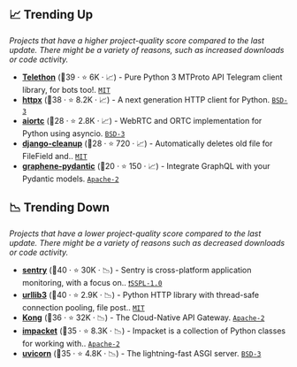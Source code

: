 ## 📈 Trending Up

_Projects that have a higher project-quality score compared to the last update. There might be a variety of reasons, such as increased downloads or code activity._

- <b><a href="https://github.com/LonamiWebs/Telethon">Telethon</a></b> (🥇39 ·  ⭐ 6K · 📈) - Pure Python 3 MTProto API Telegram client library, for bots too!. <code><a href="http://bit.ly/34MBwT8">MIT</a></code>
- <b><a href="https://github.com/encode/httpx">httpx</a></b> (🥈38 ·  ⭐ 8.2K · 📈) - A next generation HTTP client for Python. <code><a href="http://bit.ly/3aKzpTv">BSD-3</a></code>
- <b><a href="https://github.com/aiortc/aiortc">aiortc</a></b> (🥉28 ·  ⭐ 2.8K · 📈) - WebRTC and ORTC implementation for Python using asyncio. <code><a href="http://bit.ly/3aKzpTv">BSD-3</a></code>
- <b><a href="https://github.com/un1t/django-cleanup">django-cleanup</a></b> (🥉28 ·  ⭐ 720 · 📈) - Automatically deletes old file for FileField and.. <code><a href="http://bit.ly/34MBwT8">MIT</a></code> <code><img src="https://static.djangoproject.com/img/icon-touch.e4872c4da341.png" style="display:inline;" width="13" height="13"></code>
- <b><a href="https://github.com/graphql-python/graphene-pydantic">graphene-pydantic</a></b> (🥉20 ·  ⭐ 150 · 📈) - Integrate GraphQL with your Pydantic models. <code><a href="http://bit.ly/3nYMfla">Apache-2</a></code> <code><img src="https://graphql.org/img/logo.svg" style="display:inline;" width="13" height="13"></code>

## 📉 Trending Down

_Projects that have a lower project-quality score compared to the last update. There might be a variety of reasons such as decreased downloads or code activity._

- <b><a href="https://github.com/getsentry/sentry">sentry</a></b> (🥇40 ·  ⭐ 30K · 📉) - Sentry is cross-platform application monitoring, with a focus on.. <code><a href="https://tldrlegal.com/search?q=SSPL-1.0">❗️SSPL-1.0</a></code>
- <b><a href="https://github.com/urllib3/urllib3">urllib3</a></b> (🥈40 ·  ⭐ 2.9K · 📉) - Python HTTP library with thread-safe connection pooling, file post.. <code><a href="http://bit.ly/34MBwT8">MIT</a></code>
- <b><a href="https://github.com/Kong/kong">Kong</a></b> (🥇36 ·  ⭐ 32K · 📉) - The Cloud-Native API Gateway. <code><a href="http://bit.ly/3nYMfla">Apache-2</a></code>
- <b><a href="https://github.com/SecureAuthCorp/impacket">impacket</a></b> (🥈35 ·  ⭐ 8.3K · 📉) - Impacket is a collection of Python classes for working with.. <code><a href="http://bit.ly/3nYMfla">Apache-2</a></code>
- <b><a href="https://github.com/encode/uvicorn">uvicorn</a></b> (🥈35 ·  ⭐ 4.8K · 📉) - The lightning-fast ASGI server. <code><a href="http://bit.ly/3aKzpTv">BSD-3</a></code>

